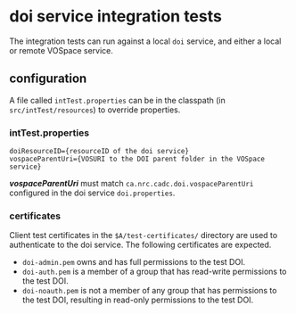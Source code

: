 # doi service integration tests

The integration tests can run against a local `doi` service, and either a local or remote VOSpace service.

## configuration
A file called `intTest.properties` can be in the classpath (in `src/intTest/resources`) to override properties.

### intTest.properties
```
doiResourceID={resourceID of the doi service}
vospaceParentUri={VOSURI to the DOI parent folder in the VOSpace service}
```

**_vospaceParentUri_** must match `ca.nrc.cadc.doi.vospaceParentUri` configured in the doi service `doi.properties`.

### certificates
Client test certificates in the `$A/test-certificates/` directory are used to authenticate to the doi service.
The following certificates are expected.
- `doi-admin.pem` owns and has full permissions to the test DOI.
- `doi-auth.pem` is a member of a group that has read-write permissions to the test DOI.
- `doi-noauth.pem` is not a member of any group that has permissions to the test DOI, resulting in read-only permissions to the test DOI.
